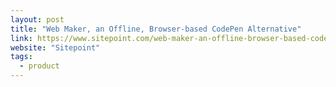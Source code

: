 ```yaml
---
layout: post
title: "Web Maker, an Offline, Browser-based CodePen Alternative"
link: https://www.sitepoint.com/web-maker-an-offline-browser-based-codepen-alternative/
website: "Sitepoint"
tags:
  - product
---
```

